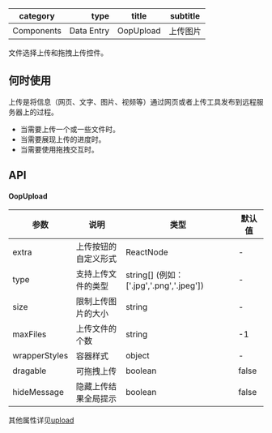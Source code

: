 
category | type | title | subtitle 
| -------- | -----: | :----:|  :----: |
Components | Data Entry | OopUpload | 上传图片 |

文件选择上传和拖拽上传控件。

## 何时使用

上传是将信息（网页、文字、图片、视频等）通过网页或者上传工具发布到远程服务器上的过程。

- 当需要上传一个或一些文件时。
- 当需要展现上传的进度时。
- 当需要使用拖拽交互时。

## API
#### OopUpload
| 参数 | 说明 | 类型 | 默认值 |
| --- | --- | --- | --- |
| extra | 上传按钮的自定义形式 | ReactNode | - |
| type | 支持上传文件的类型 | string[] (例如：['.jpg','.png','.jpeg']) | - |
| size | 限制上传图片的大小 | string | - |
| maxFiles | 上传文件的个数 | string | -1 |
| wrapperStyles | 容器样式 | object | - |
| dragable | 可拖拽上传 | boolean | false |
| hideMessage | 隐藏上传结果全局提示 | boolean | false |
其他属性详见[upload](https://ant.design/components/upload-cn/)
